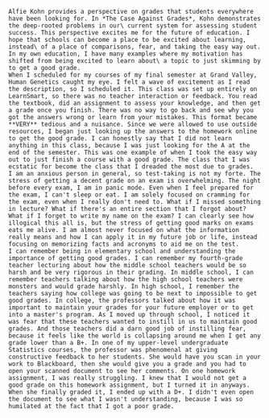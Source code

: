     Alfie Kohn provides a perspective on grades that students everywhere have been looking for. In *The Case Against Grades*, Kohn demonstrates the deep-rooted problems in our\ current system for assessing student success. This perspective excites me for the future of education. I hope that schools can become a place to be excited about learning, instead\ of a place of comparisons, fear, and taking the easy way out. In my own education, I have many examples where my motivation has shifted from being excited to learn about\ a topic to just skimming by to get a good grade.  
    When I scheduled for my courses of my final semester at Grand Valley, Human Genetics caught my eye. I felt a wave of excitement as I read the description, so I scheduled it. This class was set up entirely on LearnSmart, so there was no teacher interaction or feedback. You read the textbook, did an assignment to assess your knowledge, and then get a grade once you finish. There was no way to go back and see why you got the answers wrong or learn from your mistakes. This format became **VERY** tedious and a nuisance. Since we were allowed to use outside resources, I began just looking up the answers to the homework online to get the good grade. I can honestly say that I did not learn anything in this class, because I was just looking for the A at the end of the semester. This was one example of when I took the easy way out to just finish a course with a good grade. The class that I was ecstatic for become the class that I dreaded the most due to grades.  
    I am an anxious person in general, so test-taking is not my forte. The stress of getting a decent grade on an exam is overwhelming. The night before every exam, I am in panic mode. Even when I feel prepared for the exam, I can't sleep or eat. I am solely focused on cramming for the exam, even when I really don't need to. What if I missed something in lecture? What if there's an entire section that I forgot about? What if I forget to write my name on the exam? I can clearly see how illogical this all is, but the stress of getting good marks on exams eats me alive. I am almost never focused on what the information really means and how I can apply it in my future job or life, instead focusing on memorizing facts and acronyms to aid me on the test.  
    I can remember being in elementary school and understanding the importance of getting good grades. I can remember my fourth-grade teacher lecturing about how the middle school teachers would be so harsh and be very rigorous in their grading. In middle school, I can remember teachers talking about how the high school teachers were monsters and would grade harshly. In high school, I remember the teachers saying how college was going to be next to impossible to get good grades. In college, the professors talked about how it was important to maintain your grades for your future employer or to get into a master's program. As I moved up through school, I noticed it was fear that these teachers wanted to instill in us to maintain good grades. And those teachers did a darn good job of instilling fear, because it feels like the world is collapsing around me when I get any grade lower than a B+. In one of my upper-level undergraduate Statistics courses, the professor was phenomenal at giving constructive feedback to her students. She would have you scan in your work to Blackboard, then she would give you a grade and you had to open your scanned document to see her comments. On one homework assignment, I was really struggling. I knew that I would not get a good grade on this homework assignment, but I turned it in anyways. When she finally graded it, I ended up with a D+. I didn't even open the document to see what I wasn't understanding, because I was so humilated at the fact that I got a poor grade. 
